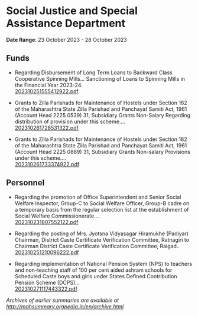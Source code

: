 # Social Justice and Special Assistance Department

**Date Range**: 23 October 2023 - 28 October 2023


## Funds
- Regarding Disbursement of Long Term Loans to Backward Class Cooperative Spinning Mills... Sanctioning of Loans to Spinning Mills in the Financial Year 2023-24.\
  [202310251555412922.pdf](https://gr.maharashtra.gov.in/Site/Upload/Government%20Resolutions/English/202310251555412922.pdf)

- Grants to Zilla Parishads for Maintenance of Hostels under Section 182 of the Maharashtra State Zilla Parishad and Panchayat Samiti Act, 1961 (Account Head 2225 0539) 31, Subsidiary Grants Non-Salary Regarding distribution of provision under this scheme....\
  [202310261728531322.pdf](https://gr.maharashtra.gov.in/Site/Upload/Government%20Resolutions/English/202310261728531322.pdf)

- Grants to Zilla Parishads for Maintenance of Hostels under Section 182 of the Maharashtra State Zilla Parishad and Panchayat Samiti Act, 1961 (Account Head 2225 0889) 31, Subsidiary Grants Non-salary Provisions under this scheme....\
  [202310261733374922.pdf](https://gr.maharashtra.gov.in/Site/Upload/Government%20Resolutions/English/202310261733374922.pdf)

## Personnel
- Regarding the promotion of Office Superintendent and Senior Social Welfare Inspector, Group-C to Social Welfare Officer, Group-B cadre on a temporary basis from the regular selection list at the establishment of Social Welfare Commissionerate....\
  [202310231807552122.pdf](https://gr.maharashtra.gov.in/Site/Upload/Government%20Resolutions/English/202310231807552122.pdf)

- Regarding the posting of Mrs. Jyotsna Vidyasagar Hiramukhe (Padiyar) Chairman, District Caste Certificate Verification Committee, Ratnagiri to Chairman District Caste Certificate Verification Committee, Raigad..\
  [202310251210096222.pdf](https://gr.maharashtra.gov.in/Site/Upload/Government%20Resolutions/English/202310251210096222.pdf)

- Regarding implementation of National Pension System (NPS) to teachers and non-teaching staff of 100 per cent aided ashram schools for Scheduled Caste boys and girls under States Defined Contribution Pension Scheme (DCPS)...\
  [202310271117443322.pdf](https://gr.maharashtra.gov.in/Site/Upload/Government%20Resolutions/English/202310271117443322.pdf)


*Archives of earlier summaries are available at http://mahsummary.orgpedia.in/en/archive.html*